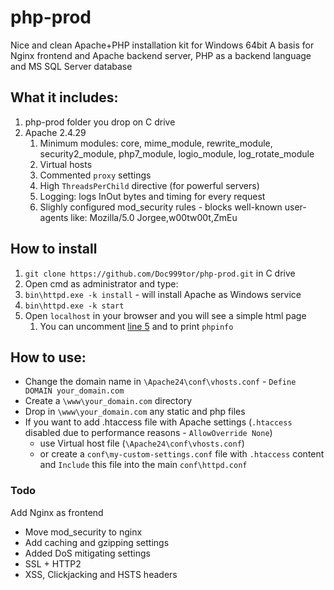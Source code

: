 # php-prod

Nice and clean Apache+PHP installation kit for Windows 64bit
A basis for Nginx frontend and Apache backend server, PHP as a backend language and MS SQL Server database

## What it includes:
1. php-prod folder you drop on C drive
2. Apache 2.4.29
    1. Minimum modules: core, mime_module, rewrite_module, security2_module, php7_module, logio_module, log_rotate_module
    2. Virtual hosts
    3. Commented `proxy` settings
    4. High `ThreadsPerChild` directive (for powerful servers)
    5. Logging: logs InOut bytes and timing for every request
    6. Slighly configured mod_security rules - blocks well-known user-agents like: Mozilla/5.0 Jorgee,w00tw00t,ZmEu


## How to install
1. `git clone https://github.com/Doc999tor/php-prod.git` in C drive
2. Open cmd as administrator and type:
3. `bin\httpd.exe -k install` - will install Apache as Windows service
4. `bin\httpd.exe -k start`
5. Open `localhost` in your browser and you will see a simple html page
    1. You can uncomment [line 5](https://github.com/Doc999tor/php-prod/blob/2455c6bb419cde5ba6479f36248f8fbf25d7c1fa/Apache24/htdocs/index.php#L5) and to print `phpinfo`

## How to use:
* Change the domain name in `\Apache24\conf\vhosts.conf` - `Define DOMAIN your_domain.com`
* Create a `\www\your_domain.com` directory
* Drop in `\www\your_domain.com` any static and php files
* If you want to add .htaccess file with Apache settings (`.htaccess` disabled due to performance reasons - `AllowOverride None`)
    * use Virtual host file (`\Apache24\conf\vhosts.conf`)
    * or create a `conf\my-custom-settings.conf` file with `.htaccess` content and `Include` this file into the main `conf\httpd.conf`

### Todo
Add Nginx as frontend
* Move mod_security to nginx
* Add caching and gzipping settings
* Added DoS mitigating settings
* SSL + HTTP2
* XSS, Clickjacking and HSTS headers
